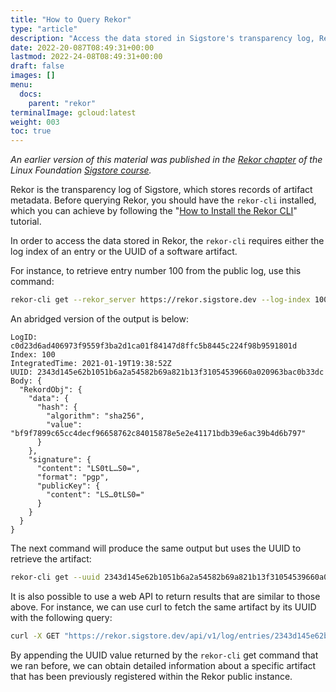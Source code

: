 ```yaml
---
title: "How to Query Rekor"
type: "article"
description: "Access the data stored in Sigstore's transparency log, Rekor"
date: 2022-20-087T08:49:31+00:00
lastmod: 2022-24-08T08:49:31+00:00
draft: false
images: []
menu:
  docs:
    parent: "rekor"
terminalImage: gcloud:latest
weight: 003
toc: true
---
```


_An earlier version of this material was published in the [Rekor chapter](https://learning.edx.org/course/course-v1:LinuxFoundationX+LFS182x+2T2022/block-v1:LinuxFoundationX+LFS182x+2T2022+type@sequential+block@e785fae1be184e2c929db62dbe7444fa/block-v1:LinuxFoundationX+LFS182x+2T2022+type@vertical+block@a48c33126e2c4ee6ad3bfa6b7bc9c957) of the Linux Foundation [Sigstore course](https://learning.edx.org/course/course-v1:LinuxFoundationX+LFS182x+2T2022/home)._

Rekor is the transparency log of Sigstore, which stores records of artifact metadata. Before querying Rekor, you should have the `rekor-cli` installed, which you can achieve by following the "[How to Install the Rekor CLI](../how-to-install-rekor)" tutorial.

In order to access the data stored in Rekor, the `rekor-cli` requires either the log index of an entry or the UUID of a software artifact.

For instance, to retrieve entry number 100 from the public log, use this command:

```sh
rekor-cli get --rekor_server https://rekor.sigstore.dev --log-index 100
```

An abridged version of the output is below:

```
LogID: c0d23d6ad406973f9559f3ba2d1ca01f84147d8ffc5b8445c224f98b9591801d
Index: 100
IntegratedTime: 2021-01-19T19:38:52Z
UUID: 2343d145e62b1051b6a2a54582b69a821b13f31054539660a020963bac0b33dc
Body: {
  "RekordObj": {
    "data": {
      "hash": {
        "algorithm": "sha256",
        "value": "bf9f7899c65cc4decf96658762c84015878e5e2e41171bdb39e6ac39b4d6b797"
      }
    },
    "signature": {
      "content": "LS0tL…S0=",
      "format": "pgp",
      "publicKey": {
        "content": "LS…0tLS0="
      }
    }
  }
}
```

The next command will produce the same output but uses the UUID to retrieve the artifact:

```sh
rekor-cli get --uuid 2343d145e62b1051b6a2a54582b69a821b13f31054539660a020963bac0b33dc
```

It is also possible to use a web API to return results that are similar to those above. For instance, we can use curl to fetch the same artifact by its UUID with the following query: 

```sh
curl -X GET "https://rekor.sigstore.dev/api/v1/log/entries/2343d145e62b1051b6a2a54582b69a821b13f31054539660a020963bac0b33dc"
```

By appending the UUID value returned by the `rekor-cli` get command that we ran before, we can obtain detailed information about a specific artifact that has been previously registered within the Rekor public instance.
